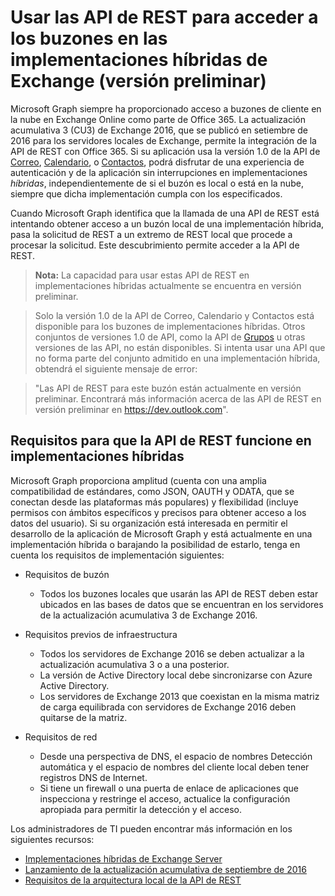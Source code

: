 ﻿# <a name="use-rest-apis-to-access-mailboxes-in-exchange-hybrid-deployments-(preview)"></a>Usar las API de REST para acceder a los buzones en las implementaciones híbridas de Exchange (versión preliminar)

Microsoft Graph siempre ha proporcionado acceso a buzones de cliente en la nube en Exchange Online como parte de Office 365. La actualización acumulativa 3 (CU3) de Exchange 2016, que se publicó en setiembre de 2016 para los servidores locales de Exchange, permite la integración de la API de REST con Office 365. Si su aplicación usa la versión 1.0 de la API de [Correo](http://graph.microsoft.io/en-us/docs/api-reference/v1.0/resources/message), [Calendario](http://graph.microsoft.io/en-us/docs/api-reference/v1.0/resources/calendar), o [Contactos](http://graph.microsoft.io/en-us/docs/api-reference/v1.0/resources/contact), podrá disfrutar de una experiencia de autenticación y de la aplicación sin interrupciones en implementaciones _híbridas_, independientemente de si el buzón es local o está en la nube, siempre que dicha implementación cumpla con los [](#requirements-for-rest-api-to-work-in-hybrid-deployments) especificados. 


Cuando Microsoft Graph identifica que la llamada de una API de REST está intentando obtener acceso a un buzón local de una implementación híbrida, pasa la solicitud de REST a un extremo de REST local que procede a procesar la solicitud. Este descubrimiento permite acceder a la API de REST.

>**Nota:** La capacidad para usar estas API de REST en implementaciones híbridas actualmente se encuentra en versión preliminar.

>Solo la versión 1.0 de la API de Correo, Calendario y Contactos está disponible para los buzones de implementaciones híbridas. Otros conjuntos de versiones 1.0 de API, como la API de [Grupos](http://graph.microsoft.io/en-us/docs/api-reference/v1.0/resources/group) u otras versiones de las API, no están disponibles. Si intenta usar una API que no forma parte del conjunto admitido en una implementación híbrida, obtendrá el siguiente mensaje de error:

>"Las API de REST para este buzón están actualmente en versión preliminar. Encontrará más información acerca de las API de REST en versión preliminar en https://dev.outlook.com".

## <a name="requirements-for-the-rest-api-to-work-in-hybrid-deployments"></a>Requisitos para que la API de REST funcione en implementaciones híbridas

Microsoft Graph proporciona amplitud (cuenta con una amplia compatibilidad de estándares, como JSON, OAUTH y ODATA, que se conectan desde las plataformas más populares) y flexibilidad (incluye permisos con ámbitos específicos y precisos para obtener acceso a los datos del usuario). Si su organización está interesada en permitir el desarrollo de la aplicación de Microsoft Graph y está actualmente en una implementación híbrida o barajando la posibilidad de estarlo, tenga en cuenta los requisitos de implementación siguientes:

- Requisitos de buzón

  - Todos los buzones locales que usarán las API de REST deben estar ubicados en las bases de datos que se encuentran en los servidores de la actualización acumulativa 3 de Exchange 2016. 

- Requisitos previos de infraestructura

  - Todos los servidores de Exchange 2016 se deben actualizar a la actualización acumulativa 3 o a una posterior.  
  - La versión de Active Directory local debe sincronizarse con Azure Active Directory.
  - Los servidores de Exchange 2013 que coexistan en la misma matriz de carga equilibrada con servidores de Exchange 2016 deben quitarse de la matriz.

- Requisitos de red

  - Desde una perspectiva de DNS, el espacio de nombres Detección automática y el espacio de nombres del cliente local deben tener registros DNS de Internet. 
  - Si tiene un firewall o una puerta de enlace de aplicaciones que inspecciona y restringe el acceso, actualice la configuración apropiada para permitir la detección y el acceso.


Los administradores de TI pueden encontrar más información en los siguientes recursos:

-   [Implementaciones híbridas de Exchange Server](https://technet.microsoft.com/en-us/library/jj200581(v=exchg.150).aspx)
- [Lanzamiento de la actualización acumulativa de septiembre de 2016](https://blogs.technet.microsoft.com/exchange/2016/09/20/released-september-2016-quarterly-exchange-updates/) 
- [Requisitos de la arquitectura local de la API de REST](https://blogs.technet.microsoft.com/exchange/2016/09/26/on-premises-architectural-requirements-for-the-rest-api/)
